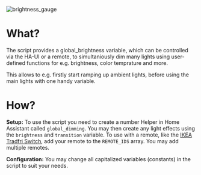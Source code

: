 ![brightness_gauge](https://i.imgur.com/K0cpKqK.png)

# What?
The script provides a global_brightness variable, which can be controlled
via the HA-UI or a remote, to simultaniously dim many lights using user-defined
functions for e.g. brightness, color temprature and more.

This allows to e.g. firstly start ramping up ambient lights, before using
the main lights with one handy variable.
# How?
**Setup:**
To use the script you need to create a number Helper in Home Assistant called `global_dimming`.
You may then create any light effects using the `brightness` and `transition` variable.
To use with a remote, like the [IKEA Tradfri Switch](https://www.zigbee2mqtt.io/devices/E1743.html), add your
remote to the `REMOTE_IDS` array. You may add multiple remotes.

**Configuration:** 
You may change all capitalized variables (constants) in the script to suit your needs.
